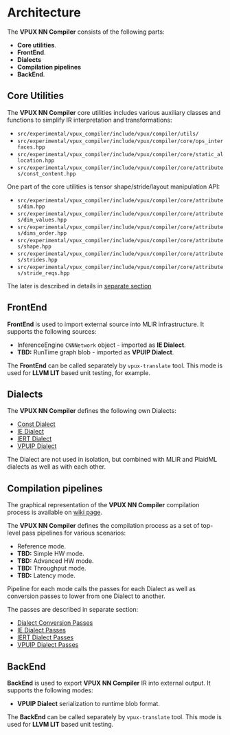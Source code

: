 # Architecture

The **VPUX NN Compiler** consists of the following parts:

* **Core utilities**.
* **FrontEnd**.
* **Dialects**
* **Compilation pipelines**
* **BackEnd**.

## Core Utilities

The **VPUX NN Compiler** core utilities includes various auxiliary classes and functions to simplify IR interpretation and transformations:

* `src/experimental/vpux_compiler/include/vpux/compiler/utils/`
* `src/experimental/vpux_compiler/include/vpux/compiler/core/ops_interfaces.hpp`
* `src/experimental/vpux_compiler/include/vpux/compiler/core/static_allocation.hpp`
* `src/experimental/vpux_compiler/include/vpux/compiler/core/attributes/const_content.hpp`

One part of the core utilities is tensor shape/stride/layout manipulation API:

* `src/experimental/vpux_compiler/include/vpux/compiler/core/attributes/dim.hpp`
* `src/experimental/vpux_compiler/include/vpux/compiler/core/attributes/dim_values.hpp`
* `src/experimental/vpux_compiler/include/vpux/compiler/core/attributes/dims_order.hpp`
* `src/experimental/vpux_compiler/include/vpux/compiler/core/attributes/shape.hpp`
* `src/experimental/vpux_compiler/include/vpux/compiler/core/attributes/strides.hpp`
* `src/experimental/vpux_compiler/include/vpux/compiler/core/attributes/stride_reqs.hpp`

The later is described in details in [separate section](tensor_descriptor.md)

## FrontEnd

**FrontEnd** is used to import external source into MLIR infrastructure.
It supports the following sources:

* InferenceEngine `CNNNetwork` object - imported as **IE Dialect**.
* **TBD:** RunTime graph blob - imported as **VPUIP Dialect**.

The **FrontEnd** can be called separately by `vpux-translate` tool.
This mode is used for **LLVM LIT** based unit testing, for example.

## Dialects

The **VPUX NN Compiler** defines the following own Dialects:

* [Const Dialect](generated/dialect/const.md)
* [IE Dialect](generated/dialect/IE.md)
* [IERT Dialect](generated/dialect/IERT.md)
* [VPUIP Dialect](generated/dialect/VPUIP.md)

The Dialect are not used in isolation, but combined with MLIR and PlaidML dialects as well as with each other.

## Compilation pipelines

The graphical representation of the **VPUX NN Compiler** compilation process is available on [wiki page](https://wiki.ith.intel.com/pages/viewpage.action?pageId=1798466423).

The **VPUX NN Compiler** defines the compilation process as a set of top-level pass pipelines for various scenarios:

* Reference mode.
* **TBD:** Simple HW mode.
* **TBD:** Advanced HW mode.
* **TBD:** Throughput mode.
* **TBD:** Latency mode.

Pipeline for each mode calls the passes for each Dialect as well as conversion passes to lower from one Dialect to another.

The passes are described in separate section:

* [Dialect Conversion Passes](generated/conversion/passes.md)
* [IE Dialect Passes](generated/dialect/IE/passes.md)
* [IERT Dialect Passes](generated/dialect/IERT/passes.md)
* [VPUIP Dialect Passes](generated/dialect/VPUIP/passes.md)

## BackEnd

**BackEnd** is used to export **VPUX NN Compiler** IR into external output.
It supports the following modes:

* **VPUIP Dialect** serialization to runtime blob format.

The **BackEnd** can be called separately by `vpux-translate` tool.
This mode is used for **LLVM LIT** based unit testing.
